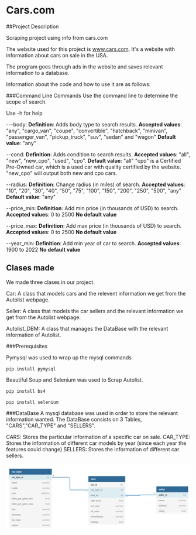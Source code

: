 # Cars.com

##Project Description

Scraping project using info from cars.com

The website used for this project is www.cars.com. It's a website with information about cars on sale in the USA.

The program goes through ads in the website and saves relevant information to a database.

Information about the code and how to use it are as follows:

###Command Line Commands
Use the command line to determine the scope of search.

Use -h for help

---body:
**Definition**: Adds body type to search results.
**Accepted values**: "any", "cargo_van", "coupe", "convertible", "hatchback", "minivan", "passenger_van", "pickup_truck", "suv", "sedan" and "wagon"
**Default value**: "any"

--cond: 
**Definition**: Adds condition to search results. 
**Accepted values**: "all", "new", "new_cpo", "used", "cpo".
**Default value**: "all"
"cpo" is a Certified Pre-Owned car, which is a used car with quality certified by the website. 
"new_cpo" will output both new and cpo cars.

--radius: 
**Definition**: Change radius (in miles) of search. 
**Accepted values**: "10", "20", "30", "40", "50", "75", "100", "150", "200", "250", "500", "any"
**Default value**: "any"

--price_min: 
**Definition**: Add min price (in thousands of USD) to search. 
**Accepted values**: 0 to 2500
**No default value**

--price_max: 
**Definition**: Add max price (in thousands of USD) to search. 
**Accepted values**: 0 to 2500
**No default value**

--year_min:
**Definition**: Add min year of car to search. 
**Accepted values**: 1900 to 2022
**No default value**

## Clases made
We made three clases in our project.

Car: A class that models cars and the relevent information we
get from the Autolist webpage.

Seller: A class that models the car sellers and the relevant information
we get from the Autolist webpage.

Autolist_DBM: A class that manages the DataBase with
the relevant information of Autolist.

###Prerequisites

Pymysql was used to wrap up the mysql commands

```bazaar
pip install pymysql
```

Beautiful Soup and Selenium was used to Scrap Autolist.

```bazaar
pip install bs4
```

```bazaar
pip install selenium
```



###DataBase 
A mysql database was used in order to store the relevant information wanted.
The DataBase consists on 3 Tables, "CARS","CAR_TYPE" and "SELLERS".

CARS: Stores the particular information of a specific car on sale.
CAR_TYPE: Stores the information of different car models by year (since each year the features
could change)
SELLERS: Stores the information of different car sellers.

![img.png](img.png)

